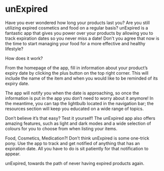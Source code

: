 # unExpired

Have you ever wondered how long your products last you? Are you still utilizing expired cosmetics and food on a regular basis? unExpired is a fantastic app that gives you power over your products by allowing you to track expiration dates so you never miss a date! Don't you agree that now is the time to start managing your food for a more effective and healthy lifestyle?

How does it work?

From the homepage of the app, fill in information about your product’s expiry date by clicking the plus button on the top right corner. This will include the name of the item and when you would like to be reminded of its expiry date.

The app will notify you when the date is approaching, so once the information is put in the app you don’t need to worry about it anymore! In the meantime, you can tap the lightbulb located in the navigation bar; the resources section will keep you educated on a wide range of topics.

Don’t believe it’s that easy? Test it yourself! The unExpired app also offers amazing features, such as light and dark modes and a wide selection of colours for you to choose from when listing your items.

Food, Cosmetics, Medication?! Don’t think unExpired is some one-trick pony. Use the app to track and get notified of anything that has an expiration date. All you have to do is sit patiently for that notification to appear.

unExpired, towards the path of never having expired products again.

